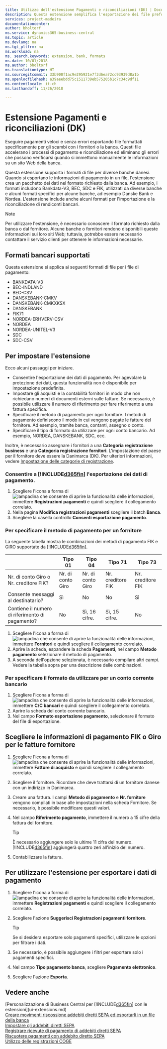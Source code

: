 ```yaml
---
title: Utilizzo dell'estensione Pagamenti e riconciliazioni (DK) | Documenti Microsoft
description: Questa estensione semplifica l'esportazione dei file preformattati per soddisfare i requisiti bancari per l'invio elettronico.
services: project-madeira
documentationcenter: 
author: bholtorf
ms.service: dynamics365-business-central
ms.topic: article
ms.devlang: na
ms.tgt_pltfrm: na
ms.workload: na
ms. search.keywords: extension, bank, formats
ms.date: 10/01/2018
ms.author: bholtorf
ms.translationtype: HT
ms.sourcegitcommit: 33b900f1ac9e295921e7f3d6ea72cc93939d8a1b
ms.openlocfilehash: a39aeebdd75c1511739eb575205b1c7c34c9df11
ms.contentlocale: it-ch
ms.lasthandoff: 11/26/2018

---
```


# <a name="the-payments-and-reconciliations-dk-extension"></a>Estensione Pagamenti e riconciliazioni (DK)
Eseguire pagamenti veloci e senza errori esportando file formattati specificamente per gli scambi con i fornitori o la banca. Questi file accelerano i processi di pagamento e riconciliazione ed eliminano gli errori che possono verificarsi quando si immettono manualmente le informazioni su un sito Web della banca.  

Questa estensione supporta i formati di file per diverse banche danesi. Quando si esportano le informazioni di pagamento in un file, l'estensione crea un pacchetto dei dati nel formato richiesto dalla banca. Ad esempio, i formati includono Bankdata-V3, BEC, SDC e FIK, utilizzati da diverse banche e alcuni formati specifici per alcune banche, ad esempio Danske Bank e Nordea. L'estensione include anche alcuni formati per l'importazione e la riconciliazione di rendiconti bancari.  

> [!Note]
> Per utilizzare l'estensione, è necessario conoscere il formato richiesto dalla banca o dal fornitore. Alcune banche o fornitori rendono disponibili queste informazioni sui loro siti Web; tuttavia, potrebbe essere necessario contattare il servizio clienti per ottenere le informazioni necessarie.  

## <a name="supported-bank-formats"></a>Formati bancari supportati
Questa estensione si applica ai seguenti formati di file per i file di pagamento:  

* BANKDATA-V3  
* BEC-INDLAND  
* BEC-CSV  
* DANSKEBANK-CMKV  
* DANSKEBANK-CMKXKSX  
* DANSKEBANK  
* FIK71  
* NORDEA-ERHVERV-CSV  
* NORDEA  
* NORDEA-UNITEL-V3  
* SDC  
* SDC-CSV  

## <a name="to-set-up-the-extension"></a>Per impostare l'estensione
Ecco alcuni passaggi per iniziare.  

* Consentire l'esportazione dei dati di pagamento. Per agevolare la protezione dei dati, questa funzionalità non è disponibile per impostazione predefinita.  
* Impostare gli acquisti e la contabilità fornitori in modo che non richiedano numeri di documenti esterni sulle fatture. Se necessario, è possibile utilizzare il numero di riferimento per fare riferimento a una fattura specifica.  
* Specificare il metodo di pagamento per ogni fornitore. I metodi di pagamento definiscono il modo in cui vengono pagate le fatture del fornitore. Ad esempio, tramite banca, contanti, assegno o conto.  
* Specificare il tipo di formato da utilizzare per ogni conto bancario. Ad esempio, NORDEA, DANSKEBANK, SDC, ecc.  

Inoltre, è necessario assegnare i fornitori a una **Categoria registrazione business** e una **Categoria registrazione fornitori**. L'impostazione del paese per il fornitore deve essere la Danimarca (DK). Per ulteriori informazioni, vedere [Impostazione delle categorie di registrazione](finance-posting-groups.md).  

### <a name="to-allow-included365finincludesd365finmdmd-to-export-payment-data"></a>Consentire a [!INCLUDE[d365fin](includes/d365fin_md.md)] l'esportazione dei dati di pagamento.
1. Scegliere l'icona a forma di ![lampadina che consente di aprire la funzionalità delle informazioni](media/ui-search/search_small.png "Informazioni sull'operazione che si desidera eseguire"), immettere **Registrazioni pagamenti** e quindi scegliere il collegamento correlato.  
2. Nella pagina **Modifica registrazioni pagamenti** scegliere il batch **Banca**.  
3. Scegliere la casella controllo **Consenti esportazione pagamento**.  

### <a name="to-specify-a-payment-method-for-a-vendor"></a>Per specificare il metodo di pagamento per un fornitore
La seguente tabella mostra le combinazioni dei metodi di pagamento FIK e GIRO supportate da [!INCLUDE[d365fin](includes/d365fin_md.md)].

||Tipo 01 | Tipo 04 | Tipo 71 | Tipo 73 |
|----|---|---|---|---|
|Nr. di conto Giro o Nr. creditore FIK? | Nr. di conto Giro | Nr. di conto Giro | Nr. creditore FIK | Nr. creditore FIK|
|Consente messaggi al destinatario? | Sì |No |No | Sì |
|Contiene il numero di riferimento di pagamento? | No | Sì, 16 cifre. | Sì, 15 cifre. | No|

1. Scegliere l'icona a forma di ![lampadina che consente di aprire la funzionalità delle informazioni](media/ui-search/search_small.png "Informazioni sull'operazione che si desidera eseguire"), immettere **Fornitori** e quindi scegliere il collegamento correlato.  
2. Aprire la scheda, espandere la scheda **Pagamenti**, nel campo **Metodo pagamento** selezionare il metodo di pagamento.  
3. A seconda dell'opzione selezionata, è necessario compilare altri campi. Vedere la tabella sopra per una descrizione delle combinazioni.  

### <a name="to-specify-the-format-to-use-for-a-bank-account"></a>Per specificare il formato da utilizzare per un conto corrente bancario
1. Scegliere l'icona a forma di ![lampadina che consente di aprire la funzionalità delle informazioni](media/ui-search/search_small.png "Informazioni sull'operazione che si desidera eseguire"), immettere **C/C bancari** e quindi scegliere il collegamento correlato.  
2. Aprire la scheda del conto corrente bancario.  
3. Nel campo **Formato esportazione pagamento**, selezionare il formato del file di esportazione.  

## <a name="choosing-the-fik-or-giro-payment-information-for-vendor-invoices"></a>Scegliere le informazioni di pagamento FIK o Giro per le fatture fornitore
1. Scegliere l'icona a forma di ![lampadina che consente di aprire la funzionalità delle informazioni](media/ui-search/search_small.png "Informazioni sull'operazione che si desidera eseguire"), immettere **Fatture di acquisto** e quindi scegliere il collegamento correlato.
2. Scegliere il fornitore. Ricordare che deve trattarsi di un fornitore danese con un indirizzo in Danimarca.
3. Creare una fattura. I campi **Metodo di pagamento** e **Nr. fornitore** vengono compilati in base alle impostazioni nella scheda Fornitore. Se necessario, è possibile modificare questi valori.
4. Nel campo **Riferimento pagamento**, immettere il numero a 15 cifre della fattura del fornitore.  

    > [!Tip]
    > È necessario aggiungere solo le ultime 11 cifra del numero. [!INCLUDE[d365fin](includes/d365fin_md.md)] aggiungerà quattro zeri all'inizio del numero.  

5. Contabilizzare la fattura.

## <a name="to-use-the-extension-to-export-payment-data"></a>Per utilizzare l'estensione per esportare i dati di pagamento
1. Scegliere l'icona a forma di ![lampadina che consente di aprire la funzionalità delle informazioni](media/ui-search/search_small.png "Informazioni sull'operazione che si desidera eseguire"), immettere **Registrazioni pagamenti** e quindi scegliere il collegamento correlato.  
2. Scegliere l'azione **Suggerisci Registrazioni pagamenti fornitore**.  

    > [!Tip]
    > Se si desidera esportare solo pagamenti specifici, utilizzare le opzioni per filtrare i dati.  

3. Se necessario, è possibile aggiungere i filtri per esportare solo i pagamenti specifici.  
4. Nel campo **Tipo pagamento banca**, scegliere **Pagamento elettronico**.  
5. Scegliere l'azione **Esporta**.  

## <a name="see-also"></a>Vedere anche
[Personalizzazione di Business Central per [!INCLUDE[d365fin](includes/d365fin_md.md)] con le estensioni](ui-extensions.md)  
[Creare movimenti riscossione addebiti diretti SEPA ed esportarli in un file della banca](finance-how-create-sepa-direct-debit-collection-entries-export-bank-file.md)  
[Impostare gli addebiti diretti SEPA](finance-how-to-set-up-sepa-direct-debit.md)  
[Registrare ricevute di pagamento di addebiti diretti SEPA](finance-how-to-post-sepa-direct-debit-payment-receipts.md)  
[Riscuotere pagamenti con addebito diretto SEPA](finance-collect-payments-with-sepa-direct-debit.md)  
[Utilizzo delle registrazioni COGE](ui-work-general-journals.md)  

